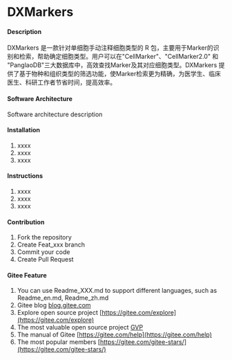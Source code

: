 # DXMarkers

#### Description
DXMarkers 是一款针对单细胞手动注释细胞类型的 R 包，主要用于Marker的识别和检索，帮助确定细胞类型。用户可以在"CellMarker"、"CellMarker2.0" 和 "PanglaoDB"三大数据库中，高效查找Marker及其对应细胞类型。DXMarkers 提供了基于物种和组织类型的筛选功能，使Marker检索更为精确，为医学生、临床医生、科研工作者节省时间，提高效率。

#### Software Architecture
Software architecture description

#### Installation

1.  xxxx
2.  xxxx
3.  xxxx

#### Instructions

1.  xxxx
2.  xxxx
3.  xxxx

#### Contribution

1.  Fork the repository
2.  Create Feat_xxx branch
3.  Commit your code
4.  Create Pull Request


#### Gitee Feature

1.  You can use Readme\_XXX.md to support different languages, such as Readme\_en.md, Readme\_zh.md
2.  Gitee blog [blog.gitee.com](https://blog.gitee.com)
3.  Explore open source project [https://gitee.com/explore](https://gitee.com/explore)
4.  The most valuable open source project [GVP](https://gitee.com/gvp)
5.  The manual of Gitee [https://gitee.com/help](https://gitee.com/help)
6.  The most popular members  [https://gitee.com/gitee-stars/](https://gitee.com/gitee-stars/)
